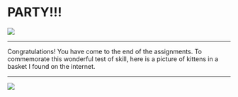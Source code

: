 # PARTY!!!
![](https://media.giphy.com/media/nQKzxebtx2reg/giphy.gif)
___
Congratulations! You have come to the end of the assignments. To commemorate this wonderful test of skill, here is a picture of kittens in a basket I found on the internet.
___
![](https://vignette.wikia.nocookie.net/rwby/images/b/b1/Kittens_basket.jpg/revision/latest?cb=20160930030224)